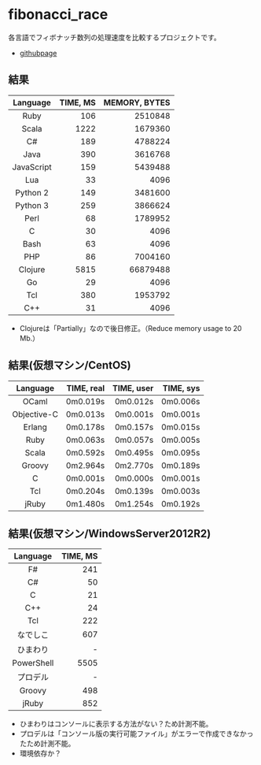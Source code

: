 # fibonacci_race

各言語でフィボナッチ数列の処理速度を比較するプロジェクトです。
- [githubpage](http://changeworld.github.io/fibonacci_race)

## 結果

Language   | TIME, MS | MEMORY, BYTES
:--------: |---------:|-------------:
Ruby       | 106      | 2510848
Scala      | 1222     | 1679360
C#         | 189      | 4788224
Java       | 390      | 3616768
JavaScript | 159      | 5439488
Lua        | 33       | 4096
Python 2   | 149      | 3481600
Python 3   | 259      | 3866624
Perl       | 68       | 1789952
C          | 30       | 4096
Bash       | 63       | 4096
PHP        | 86       | 7004160
Clojure    | 5815     | 66879488
Go         | 29       | 4096
Tcl        | 380     | 1953792
C++        | 31      | 4096

- Clojureは「Partially」なので後日修正。（Reduce memory usage to 20 Mb.）

## 結果(仮想マシン/CentOS)

Language    | TIME, real | TIME, user | TIME, sys
:----------:|-----------:|-----------:|-----------:
OCaml       | 0m0.019s   | 0m0.012s   | 0m0.006s
Objective-C | 0m0.013s   | 0m0.001s   | 0m0.001s
Erlang      | 0m0.178s   | 0m0.157s   | 0m0.015s
Ruby        | 0m0.063s   | 0m0.057s   | 0m0.005s
Scala       | 0m0.592s   | 0m0.495s   | 0m0.095s
Groovy      | 0m2.964s   | 0m2.770s   | 0m0.189s
C           | 0m0.001s   | 0m0.000s   | 0m0.001s
Tcl         | 0m0.204s   | 0m0.139s   | 0m0.003s
jRuby       | 0m1.480s   | 0m1.254s   | 0m0.192s

## 結果(仮想マシン/WindowsServer2012R2)

Language   | TIME, MS 
:--------: |---------:
F#         | 241
C#         | 50
C          | 21
C++        | 24
Tcl        | 222
なでしこ   | 607
ひまわり   | -
PowerShell | 5505
プロデル   | -
Groovy     | 498
jRuby      | 852

- ひまわりはコンソールに表示する方法がない？ため計測不能。
- プロデルは「コンソール版の実行可能ファイル」がエラーで作成できなかったため計測不能。
 - 環境依存か？
